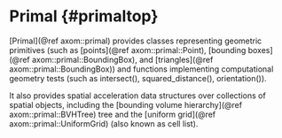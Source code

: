 Primal {#primaltop}
========

[Primal](@ref axom::primal) provides classes representing geometric primitives (such as [points](@ref axom::primal::Point), [bounding boxes](@ref axom::primal::BoundingBox), and [triangles](@ref axom::primal::BoundingBox)) and functions implementing computational geometry tests (such as intersect(), squared_distance(), orientation()).

It also provides spatial acceleration data structures over collections of spatial objects, including the [bounding volume hierarchy](@ref axom::primal::BVHTree) tree and the [uniform grid](@ref axom::primal::UniformGrid) (also known as cell list).
